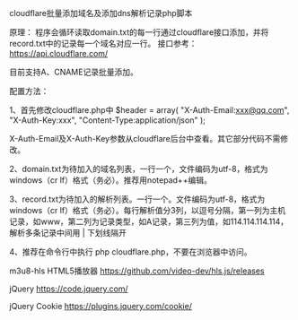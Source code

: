 cloudflare批量添加域名及添加dns解析记录php脚本

原理： 程序会循环读取domain.txt的每一行通过cloudflare接口添加，并将record.txt中的记录每一个域名对应一行。 接口参考：https://api.cloudflare.com/

目前支持A、CNAME记录批量添加。

配置方法：

1、首先修改cloudflare.php中 $header = array( "X-Auth-Email:xxx@qq.com", "X-Auth-Key:xxx", "Content-Type:application/json" );

X-Auth-Email及X-Auth-Key参数从cloudflare后台中查看。其它部分代码不需修改。

2、domain.txt为待加入的域名列表，一行一个，文件编码为utf-8，格式为windows（cr lf）格式（务必）。推荐用notepad++编辑。

3、record.txt为待加入的解析列表。一行一个。文件编码为utf-8，格式为windows（cr lf）格式（务必）。每行解析值分3列，以逗号分隔，第一列为主机记录，如www，第二列为记录类型，如A记录，第三列为值，如114.114.114.114，解析多条记录中间用 | 下划线隔开

4、推荐在命令行中执行 php cloudflare.php，不要在浏览器中访问。

m3u8-hls HTML5播放器 https://github.com/video-dev/hls.js/releases

jQuery https://code.jquery.com/

jQuery Cookie https://plugins.jquery.com/cookie/
